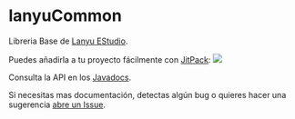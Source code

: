 # lanyuCommon
Libreria Base de [Lanyu EStudio](https://github.com/LanyuEStudio).

Puedes añadirla a tu proyecto fácilmente con [JitPack](https://jitpack.io): [![](https://jitpack.io/v/LanyuEStudio/lanyuCommon.svg)](https://jitpack.io/#LanyuEStudio/lanyuCommon)

Consulta la API en los [Javadocs](https://jitpack.io/com/github/lanyuestudio/lanyucommon/master-SNAPSHOT/javadoc/).

Si necesitas mas documentación, detectas algún bug o quieres hacer una sugerencia [abre un Issue](https://github.com/LanyuEStudio/lanyuCommon/issues/new).

